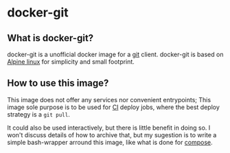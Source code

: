 # docker-git

## What is docker-git?

docker-git is a unofficial docker image for a [git][1] client. docker-git is based on [Alpine linux][2] for simplicity and small footprint.

[1]: https://git-scm.com
[2]: https://alpinelinux.org

## How to use this image?

This image does not offer any services nor convenient entrypoints; This image sole purpose is to be used for [CI][1] deploy jobs, where the best deploy strategy is a `git pull`.

It could also be used interactively, but there is little benefit in doing so. I won't discuss details of how to archive that, but my sugestion is to write a simple bash-wrapper arround this image, like what is done for [compose][2].

[1]: https://en.wikipedia.org/wiki/Continuous_integration
[2]: https://github.com/docker/compose/blob/master/script/run/run.sh
